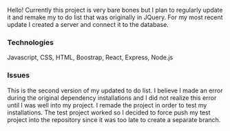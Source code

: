 Hello! Currently this project is very bare bones but I plan to regularly update it and remake my to do list that was originally in JQuery. For my most recent update I created a server and connect it to the database.

### Technologies

Javascript,
CSS,
HTML,
Boostrap,
React,
Express,
Node.js

### Issues

This is the second version of my updated to do list. I believe I made an error during the original dependency installations and I did not realize this error until I was well into my project. I remade the project in order to test my installations. The test project worked so I decided to force push my test project into the repository since it was too late to create a separate branch.
